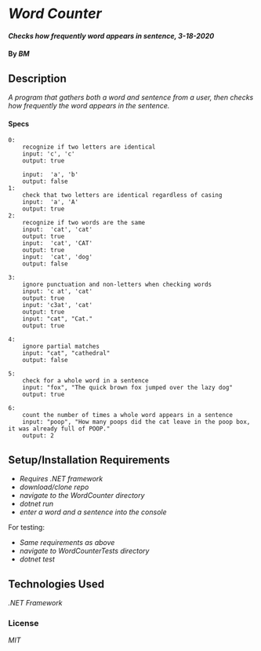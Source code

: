 # _Word Counter_

#### _Checks how frequently word appears in sentence, 3-18-2020_

#### By _**BM**_

## Description

_A program that gathers both a word and sentence from a user, then checks how frequently the word appears in the sentence._

#### Specs ####
    0: 
        recognize if two letters are identical
        input: 'c', 'c'
        output: true

        input:  'a', 'b' 
        output: false
    1:
        check that two letters are identical regardless of casing
        input:  'a', 'A' 
        output: true
    2:
        recognize if two words are the same
        input:  'cat', 'cat' 
        output: true
        input:  'cat', 'CAT' 
        output: true
        input:  'cat', 'dog' 
        output: false

    3:
        ignore punctuation and non-letters when checking words
        input: 'c at', 'cat'
        output: true
        input: 'c3at', 'cat'
        output: true
        input: "cat", "Cat."
        output: true

    4:
        ignore partial matches
        input: "cat", "cathedral"
        output: false

    5:
        check for a whole word in a sentence
        input: "fox", "The quick brown fox jumped over the lazy dog"
        output: true

    6:
        count the number of times a whole word appears in a sentence
        input: "poop", "How many poops did the cat leave in the poop box, it was already full of POOP."
        output: 2

## Setup/Installation Requirements

* _Requires .NET framework_
* _download/clone repo_
* _navigate to the WordCounter directory_
* _dotnet run_
* _enter a word and a sentence into the console_

For testing:
* _Same requirements as above_
* _navigate to WordCounterTests directory_
* _dotnet test_

## Technologies Used

_.NET Framework_

### License

*MIT*